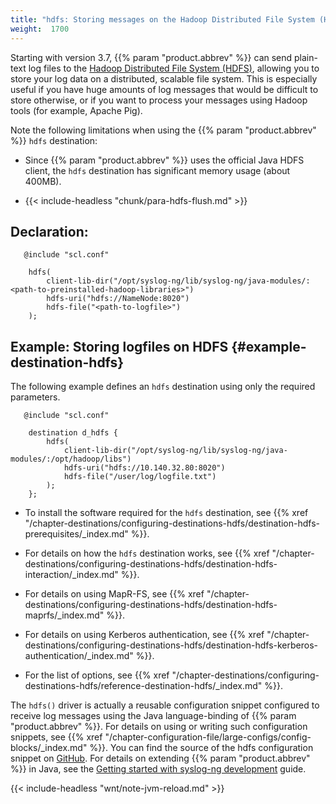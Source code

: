 ```yaml
---
title: "hdfs: Storing messages on the Hadoop Distributed File System (HDFS)"
weight:  1700
---
```

<!-- DISCLAIMER: This file is based on the syslog-ng Open Source Edition documentation https://github.com/balabit/syslog-ng-ose-guides/commit/2f4a52ee61d1ea9ad27cb4f3168b95408fddfdf2 and is used under the terms of The syslog-ng Open Source Edition Documentation License. The file has been modified by Axoflow. -->

Starting with version 3.7, {{% param "product.abbrev" %}} can send plain-text log files to the [Hadoop Distributed File System (HDFS)](http://hadoop.apache.org/), allowing you to store your log data on a distributed, scalable file system. This is especially useful if you have huge amounts of log messages that would be difficult to store otherwise, or if you want to process your messages using Hadoop tools (for example, Apache Pig).

Note the following limitations when using the {{% param "product.abbrev" %}} `hdfs` destination:

  - Since {{% param "product.abbrev" %}} uses the official Java HDFS client, the `hdfs` destination has significant memory usage (about 400MB).

  - {{< include-headless "chunk/para-hdfs-flush.md" >}}


## Declaration:

```shell
   @include "scl.conf"
    
    hdfs(
        client-lib-dir("/opt/syslog-ng/lib/syslog-ng/java-modules/:<path-to-preinstalled-hadoop-libraries>")
        hdfs-uri("hdfs://NameNode:8020")
        hdfs-file("<path-to-logfile>")
    );
```



## Example: Storing logfiles on HDFS {#example-destination-hdfs}

The following example defines an `hdfs` destination using only the required parameters.

```shell
   @include "scl.conf"
    
    destination d_hdfs {
        hdfs(
            client-lib-dir("/opt/syslog-ng/lib/syslog-ng/java-modules/:/opt/hadoop/libs")
            hdfs-uri("hdfs://10.140.32.80:8020")
            hdfs-file("/user/log/logfile.txt")
        );
    };
```


  - To install the software required for the `hdfs` destination, see {{% xref "/chapter-destinations/configuring-destinations-hdfs/destination-hdfs-prerequisites/_index.md" %}}.

  - For details on how the `hdfs` destination works, see {{% xref "/chapter-destinations/configuring-destinations-hdfs/destination-hdfs-interaction/_index.md" %}}.

  - For details on using MapR-FS, see {{% xref "/chapter-destinations/configuring-destinations-hdfs/destination-hdfs-maprfs/_index.md" %}}.

  - For details on using Kerberos authentication, see {{% xref "/chapter-destinations/configuring-destinations-hdfs/destination-hdfs-kerberos-authentication/_index.md" %}}.

  - For the list of options, see {{% xref "/chapter-destinations/configuring-destinations-hdfs/reference-destination-hdfs/_index.md" %}}.

The `hdfs()` driver is actually a reusable configuration snippet configured to receive log messages using the Java language-binding of {{% param "product.abbrev" %}}. For details on using or writing such configuration snippets, see {{% xref "/chapter-configuration-file/large-configs/config-blocks/_index.md" %}}. You can find the source of the hdfs configuration snippet on [GitHub](https://github.com/syslog-ng/syslog-ng/blob/master/scl/hdfs/plugin.conf). For details on extending {{% param "product.abbrev" %}} in Java, see the [Getting started with syslog-ng development](https://syslog-ng.gitbooks.io/getting-started/content/chapters/chapter_5/section_2.html) guide.

{{< include-headless "wnt/note-jvm-reload.md" >}}
